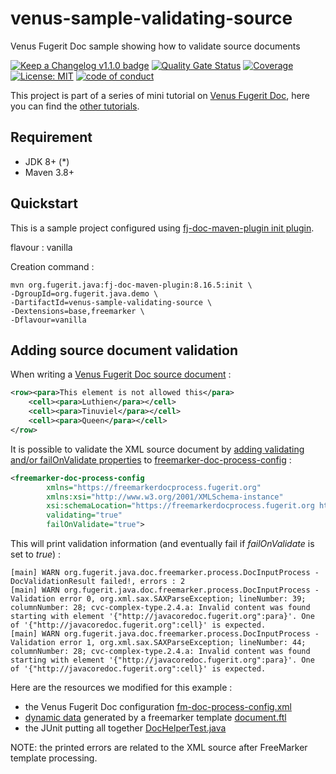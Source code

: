 # venus-sample-validating-source

Venus Fugerit Doc sample showing how to validate source documents

[![Keep a Changelog v1.1.0 badge](https://img.shields.io/badge/changelog-Keep%20a%20Changelog%20v1.1.0-%23E05735)](CHANGELOG.md)
[![Quality Gate Status](https://sonarcloud.io/api/project_badges/measure?project=fugerit79_venus-sample-validating-source&metric=alert_status)](https://sonarcloud.io/summary/new_code?id=fugerit79_venus-sample-validating-source)
[![Coverage](https://sonarcloud.io/api/project_badges/measure?project=fugerit79_venus-sample-validating-source&metric=coverage)](https://sonarcloud.io/summary/new_code?id=fugerit79_venus-sample-validating-source)
[![License: MIT](https://img.shields.io/badge/License-MIT-teal.svg)](https://opensource.org/licenses/MIT)
[![code of conduct](https://img.shields.io/badge/conduct-Contributor%20Covenant-purple.svg)](https://github.com/fugerit-org/fj-universe/blob/main/CODE_OF_CONDUCT.md)

This project is part of a series of mini tutorial on [Venus Fugerit Doc](https://github.com/fugerit-org/fj-doc),
here you can find the [other tutorials](https://github.com/fugerit79/venus-sample-index).

## Requirement

* JDK 8+ (*)
* Maven 3.8+

## Quickstart

This is a sample project configured using [fj-doc-maven-plugin init plugin](https://venusdocs.fugerit.org/guide/#maven-plugin-goal-init).

flavour : vanilla

Creation command : 

```shell
mvn org.fugerit.java:fj-doc-maven-plugin:8.16.5:init \
-DgroupId=org.fugerit.java.demo \
-DartifactId=venus-sample-validating-source \
-Dextensions=base,freemarker \
-Dflavour=vanilla
```

## Adding source document validation

When writing a [Venus Fugerit Doc source document](https://venusdocs.fugerit.org/guide/#doc-format-entry-point-xml) :

```xml
<row><para>This element is not allowed this</para>
    <cell><para>Luthien</para></cell>
    <cell><para>Tinuviel</para></cell>
    <cell><para>Queen</para></cell>
</row>
```

It is possible to validate the XML source document by [adding validating and/or failOnValidate properties](src/main/resources/venus-sample-validating-source/fm-doc-process-config.xml) to
[freemarker-doc-process-config](https://venusdocs.fugerit.org/guide/#doc-freemarker-config-attributes) : 

```xml
<freemarker-doc-process-config
        xmlns="https://freemarkerdocprocess.fugerit.org"
        xmlns:xsi="http://www.w3.org/2001/XMLSchema-instance"
        xsi:schemaLocation="https://freemarkerdocprocess.fugerit.org https://www.fugerit.org/data/java/doc/xsd/freemarker-doc-process-1-0.xsd"
        validating="true"
        failOnValidate="true">
```

This will print validation information (and eventually fail if *failOnValidate* is set to *true*) : 

```text
[main] WARN org.fugerit.java.doc.freemarker.process.DocInputProcess - DocValidationResult failed!, errors : 2
[main] WARN org.fugerit.java.doc.freemarker.process.DocInputProcess - Validation error 0, org.xml.sax.SAXParseException; lineNumber: 39; columnNumber: 28; cvc-complex-type.2.4.a: Invalid content was found starting with element '{"http://javacoredoc.fugerit.org":para}'. One of '{"http://javacoredoc.fugerit.org":cell}' is expected.
[main] WARN org.fugerit.java.doc.freemarker.process.DocInputProcess - Validation error 1, org.xml.sax.SAXParseException; lineNumber: 44; columnNumber: 28; cvc-complex-type.2.4.a: Invalid content was found starting with element '{"http://javacoredoc.fugerit.org":para}'. One of '{"http://javacoredoc.fugerit.org":cell}' is expected.
```

Here are the resources we modified for this example : 

* the Venus Fugerit Doc configuration [fm-doc-process-config.xml](src/main/resources/venus-sample-validating-source/fm-doc-process-config.xml)
* [dynamic data](https://venusdocs.fugerit.org/guide/#doc-freemarker-entry-point) generated by a freemarker template [document.ftl](src/main/resources/venus-sample-validating-source/template/document.ftl)
* the JUnit putting all together [DocHelperTest.java](src/test/java/test/org/fugerit/java/demo/venussamplevalidatingsource/DocHelperTest.java)

NOTE: the printed errors are related to the XML source after FreeMarker template processing.
